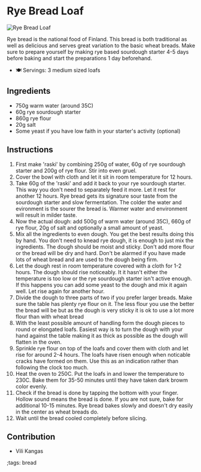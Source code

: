 # Rye Bread Loaf

![Rye Bread Loaf](pix/rye-bread-loaf.webp)

Rye bread is the national food of Finland. This bread is both traditional as well as delicious and serves great variation to the basic wheat breads. Make sure to prepare yourself by making rye based sourdough starter 4-5 days before baking and start the preparations 1 day beforehand.

- 🍽️ Servings: 3 medium sized loafs

## Ingredients

- 750g warm water (around 35C) 
- 60g rye sourdough starter
- 860g rye flour
- 20g salt
- Some yeast if you have low faith in your starter's activity (optional)

## Instructions  

1. First make 'raski' by combining 250g of water, 60g of rye sourdough starter and 200g of rye flour. Stir into even gruel.
2. Cover the bowl with cloth and let it sit in room temperature for 12 hours.
3. Take 60g of the 'raski' and add it back to your rye sourdough starter. This way you don't need to separately feed it more. Let it rest for another 12 hours. Rye bread gets its signature sour taste from the sourdough starter and slow fermentation. The colder the water and evironment is the sourer the bread is. Warmer water and environment will result in milder taste.
4. Now the actual dough: add 500g of warm water (around 35C), 660g of rye flour, 20g of salt and optionally a small amount of yeast.
5. Mix all the ingredients to even dough. You get the best results doing this by hand. You don't need to knead rye dough, it is enough to just mix the ingredients. The dough should be moist and sticky. Don't add more flour or the bread will be dry and hard. Don't be alarmed if you have made lots of wheat bread and are used to the dough being firm. 
6. Let the dough rest in room temperature covered with a cloth for 1-2 hours. The dough should rise noticeably. It it hasn't either the temperature is too low or the rye sourdough starter isn't active enough. If this happens you can add some yeast to the dough and mix it again well. Let rise again for another hour.
7. Divide the dough to three parts of two if you prefer larger breads. Make sure the table has plenty rye flour on it. The less flour you use the better the bread will be but as the dough is very sticky it is ok to use a lot more flour than with wheat bread
8. With the least possible amount of handling form the dough pieces to round or elongated loafs. Easiest way is to turn the dough with your hand against the table making it as thick as possible as the dough will flatten in the oven.
9. Sprinkle rye flour on top of the loafs and cover them with cloth and let rise for around 2-4 hours. The loafs have risen enough when noticable cracks have formed on them. Use this as an indication rather than following the clock too much.
10. Heat the oven to 250C. Put the loafs in and lower the temperature to 230C. Bake them for 35-50 minutes until they have taken dark browm color evenly.
11. Check if the bread is done by tapping the bottom with your finger. Hollow sound means the bread is done. If you are not sure, bake for additional 10-15 minutes. Rye bread bakes slowly and doesn't dry easily in the center as wheat breads do.
12. Wait until the bread cooled completely before slicing.

## Contribution 

- Vili Kangas  

;tags: bread

